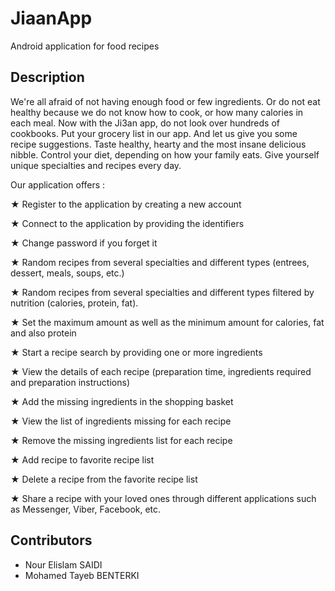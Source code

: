# JiaanApp

Android application for food recipes

## Description

We're all afraid of not having enough food or few ingredients. Or do not eat healthy because we do not know how to cook, or how many calories in each meal.
Now with the Ji3an app, do not look over hundreds of cookbooks. Put your grocery list in our app. And let us give you some recipe suggestions. Taste healthy, hearty and the most insane delicious nibble. Control your diet, depending on how your family eats. Give yourself unique specialties and recipes every day.

Our application offers :

★ Register to the application by creating a new account

★ Connect to the application by providing the identifiers

★ Change password if you forget it

★ Random recipes from several specialties and different types (entrees, dessert, meals, soups, etc.)

★ Random recipes from several specialties and different types filtered by nutrition (calories, protein, fat).

★ Set the maximum amount as well as the minimum amount for calories, fat and also protein

★ Start a recipe search by providing one or more ingredients

★ View the details of each recipe (preparation time, ingredients required and preparation instructions)

★ Add the missing ingredients in the shopping basket

★ View the list of ingredients missing for each recipe

★ Remove the missing ingredients list for each recipe

★ Add recipe to favorite recipe list

★ Delete a recipe from the favorite recipe list

★ Share a recipe with your loved ones through different applications such as Messenger, Viber, Facebook, etc.

## Contributors

* Nour Elislam SAIDI
* Mohamed Tayeb BENTERKI
